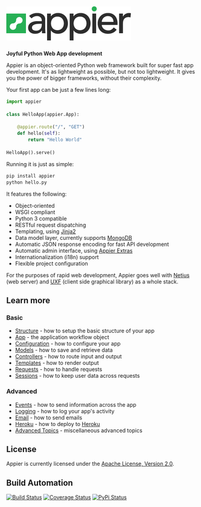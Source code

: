 # [![Appier Framework](res/logo.png)](http://appier.hive.pt)

**Joyful Python Web App development**

Appier is an object-oriented Python web framework built for super fast app development.
It's as lightweight as possible, but not too lightweight.
It gives you the power of bigger frameworks, without their complexity.

Your first app can be just a few lines long:

```python
import appier

class HelloApp(appier.App):

    @appier.route("/", "GET")
    def hello(self):
        return "Hello World"

HelloApp().serve()
```

Running it is just as simple:

```bash
pip install appier
python hello.py
```

It features the following:

* Object-oriented
* WSGI compliant
* Python 3 compatible
* RESTful request dispatching
* Templating, using [Jinja2](http://jinja.pocoo.org/)
* Data model layer, currently supports [MongoDB](http://www.mongodb.org/)
* Automatic JSON response encoding for fast API development
* Automatic admin interface, using [Appier Extras](http://appier_extras.hive.pt)
* Internationalization (i18n) support
* Flexible project configuration

For the purposes of rapid web development, Appier goes well with [Netius](http://netius.hive.pt)
(web server) and [UXF](http://uxf.hive.pt) (client side graphical library) as a whole stack.

## Learn more

### Basic
* [Structure](doc/structure.md) - how to setup the basic structure of your app
* [App](doc/app.md) - the application workflow object
* [Configuration](doc/configuration.md) - how to configure your app
* [Models](doc/models.md) - how to save and retrieve data
* [Controllers](doc/controllers.md) - how to route input and output
* [Templates](doc/templates.md) - how to render output
* [Requests](doc/requests.md) - how to handle requests
* [Sessions](doc/sessions.md) - how to keep user data across requests

### Advanced
* [Events](doc/events.md) - how to send information across the app
* [Logging](doc/logging.md) - how to log your app's activity
* [Email](doc/email.md) - how to send emails
* [Heroku](doc/email.md) - how to deploy to [Heroku](http://www.heroku.com)
* [Advanced Topics](doc/advanced.md) - miscellaneous advanced topics

## License

Appier is currently licensed under the [Apache License, Version 2.0](http://www.apache.org/licenses/).

## Build Automation

[![Build Status](https://travis-ci.org/hivesolutions/appier.png?branch=master)](https://travis-ci.org/hivesolutions/appier)
[![Coverage Status](https://coveralls.io/repos/hivesolutions/appier/badge.png?branch=master)](https://coveralls.io/r/hivesolutions/appier?branch=master)
[![PyPi Status](https://pypip.in/v/appier/badge.png)](https://pypi.python.org/pypi/appier)
